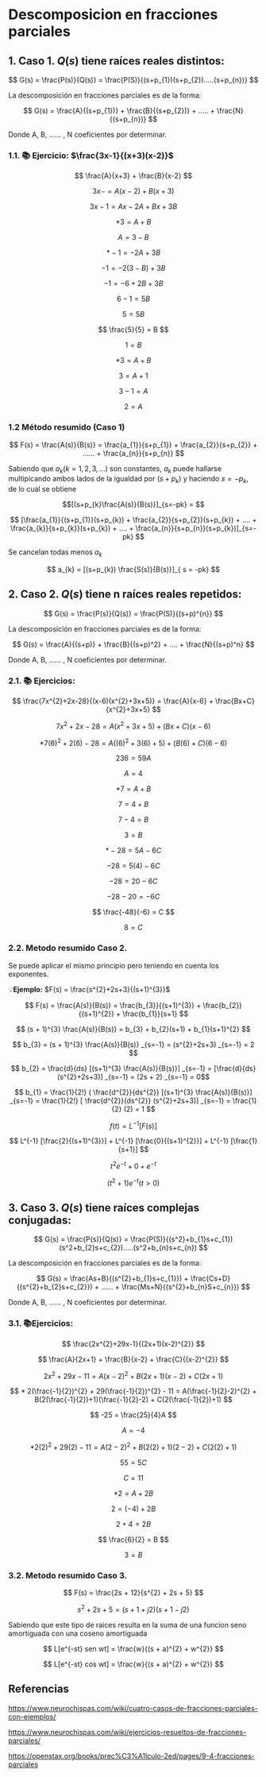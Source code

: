# Descomposicion en fracciones parciales
## 1. Caso 1. $Q(s)$ tiene raíces reales distintos:

$$ G(s) = \frac{P(s)}{Q(s)} = \frac{P(S)}{(s+p_{1})(s+p_{2}).....(s+p_{n})} $$

La descomposición en fracciones parciales es de la forma:

$$ G(s) = \frac{A}{(s+p_{1})} + \frac{B}{(s+p_{2})} + ..... + \frac{N}{(s+p_{n})} $$

Donde A, B, ...... , N coeficientes por determinar.

### 1.1. 📚 Ejercicio: $\frac{3x-1}{(x+3)(x-2)}$

$$ \frac{A}{x+3} + \frac{B}{x-2} $$

$$ 3x - = A(x-2) + B(x+3) $$

$$ 3x -1 = Ax -2A + Bx + 3B $$

$$ * 3 = A + B $$

$$ A = 3 - B $$

$$ * -1 = -2A + 3B $$

$$ -1 = -2(3 - B) + 3B $$

$$ -1 = -6 + 2B + 3B $$

$$ 6 - 1 = 5B $$

$$ 5 = 5B $$

$$ \frac{5}{5} = B $$ 

$$ 1 = B $$

$$ * 3 = A + B $$

$$ 3 = A + 1 $$

$$ 3 - 1 = A $$

$$ 2 = A $$

### 1.2 Método resumido (Caso 1)

$$ F(s) = \frac{A(s)}{B(s)} = \frac{a_{1}}{s+p_{1}} + \frac{a_{2}}{s+p_{2}} + ...... + \frac{a_{n}}{s+p_{n}} $$

Sabiendo que $a_{k} (k=1,2,3,...)$ son constantes, $a_{k}$ puede hallarse multipicando ambos lados de la igualdad por $(s+p_{k})$ y haciendo $s = -p_{k}$, de lo cual se obtiene

$$[(s+p_{k}\frac{A(s)}{B(s)}]_{s=-pk} = $$

$$ [\frac{a_{1}}{(s+p_{1}}(s+p_{k}) + \frac{a_{2}}{s+p_{2}}(s+p_{k}) + .... + \frac{a_{k}}{s+p_{k}}(s+p_{k}) + .... + \frac{a_{n}}{s+p_{n}}(s+p_{k})]_{s=-pk} $$

Se cancelan todas menos $a_{k}$

$$ a_{k} = [(s+p_{k}) \frac{S(s)}{B(s)}]_{ s = -pk} $$


## 2. Caso 2. $Q(s)$ tiene n raíces reales repetidos:

$$ G(s) = \frac{P(s)}{Q(s)} = \frac{P(S)}{(s+p)^{n}} $$

La descomposición en fracciones parciales es de la forma:

$$ G(s) = \frac{A}{(s+p)} + \frac{B}{(s+p)^2} + .... + \frac{N}{(s+p)^n} $$

Donde A, B, ...... , N coeficientes por determinar.

### 2.1. 📚 Ejercicios:

$$ \frac{7x^{2}+2x-28}{(x-6)(x^{2}+3x+5)} = \frac{A}{x-6} + \frac{Bx+C}{x^{2}+3x+5} $$

$$ 7x^{2} + 2x - 28 = A(x^{2} + 3x + 5) + (Bx + C)(x - 6) $$

$$ * 7(6)^{2} + 2(6) - 28 = A((6)^{2} + 3(6) + 5) +(B(6) + C)(6 - 6) $$

$$ 236 = 59A $$

$$ A = 4 $$

$$ * 7 = A + B $$

$$ 7 = 4 + B $$

$$ 7 - 4 = B $$

$$ 3 = B $$

$$ * -28 = 5A - 6C $$

$$ -28 = 5(4) - 6C $$

$$ -28 = 20 - 6C $$

$$ -28 - 20 = - 6C $$

$$ \frac{-48}{-6} = C $$

$$ 8 = C $$

### 2.2. Metodo resumido Caso 2.
Se puede aplicar el mismo principio pero teniendo en cuenta los exponentes.

💡**Ejemplo:**
$F(s) = \frac{s^{2}+2s+3}{(s+1)^{3}}$

$$ F(s) = \frac{A(s)}{B(s)} = \frac{b_{3}}{(s+1)^{3}} + \frac{b_{2}}{(s+1)^{2}} + \frac{b_{1}}{s+1} $$

$$ (s + 1)^{3} \frac{A(s)}{B(s)} = b_{3} + b_{2}(s+1) + b_{1}(s+1)^{2} $$

$$ b_{3} = (s + 1)^{3} \frac{A(s)}{B(s)} _{s=-1} = (s^{2}+2s+3) _{s=-1} = 2 $$

$$ b_{2} = \frac{d}{ds} [(s+1)^{3} \frac{A(s)}{B(s)}] _{s=-1} = [\frac{d}{ds} (s^{2}+2s+3)] _{s=-1} = (2s + 2) _{s=-1} = 0$$

$$ b_{1} = \frac{1}{2!} ( \frac{d^{2}}{ds^{2}} [(s+1)^{3} \frac{A(s)}{B(s)}] _{s=-1} = \frac{1}{2!} [ \frac{d^{2}}{ds^{2}} (s^{2}+2s+3)] _{s=-1} = \frac{1}{2} (2) = 1 $$

$$ f(t) = L^{-1}[F(s)] $$

$$ L^{-1} [\frac{2}{(s+1)^{3}}] + L^{-1} [\frac{0}{(s+1)^{2}}] + L^{-1} [\frac{1}{s+1}] $$

$$ t^{2}e^{-t} + 0 + e^{-t} $$

$$ (t^{2} + 1)e^{-t}    (t > 0) $$

## 3. Caso 3. $Q(s)$ tiene raíces complejas conjugadas:
$$ G(s) = \frac{P(s)}{Q(s)} = \frac{P(S)}{(s^2}+b_{1}s+c_{1})(s^2+b_{2}s+c_{2}).....(s^2+b_{n}s+c_{n}) $$

La descomposición en fracciones parciales es de la forma:

$$ G(s) = \frac{As+B}{(s^{2}+b_{1}s+c_{1}}) + \frac{Cs+D}{(s^{2}+b_{2}s+c_{2}}) + ...... + \frac{Ms+N}{(s^{2}+b_{n}S+c_{n}}) $$

Donde A, B, ...... , N coeficientes por determinar.

### 3.1. 📚Ejercicios:

$$ \frac{2x^{2}+29x-1}{(2x+1)(x-2)^{2}} $$

$$ \frac{A}{2x+1} + \frac{B}{x-2} + \frac{C}{(x-2)^{2}} $$

$$ 2x^{2} + 29x - 11 = A(x-2)^{2} + B(2x+1)(x-2) + C(2x+1) $$

$$ * 2(\frac{-1}{2})^{2} + 29(\frac{-1}{2})^{2} - 11 = A(\frac{-1}{2}-2)^{2} + B(2(\frac{-1}{2})+1)(\frac{-1}{2}-2) + C(2(\frac{-1}{2})+1) $$

$$ -25 = \frac{25}{4}A $$

$$ A = -4 $$

$$ * 2(2)^{2} + 29(2) - 11 = A(2-2)^{2} + B(2(2)+1)(2-2) + C(2(2)+1) $$

$$ 55 = 5C $$

$$ C = 11 $$

$$ * 2 = A + 2B $$

$$ 2 = (-4) + 2B $$

$$ 2 + 4 = 2B $$

$$ \frac{6}{2} = B $$

$$ 3 = B $$

### 3.2. Metodo resumido Caso 3.

$$ F(s) = \frac{2s + 12}{s^{2} + 2s + 5} $$

$$ s^{2} + 2s + 5 = (s + 1 + j2)(s + 1 - j2) $$

Sabiendo que este tipo de raices resulta en la suma de una funcion seno amortiguada con una coseno amortiguada

$$ L[e^{-st} sen wt] = \frac{w}{(s + a)^{2} + w^{2}} $$

$$ L[e^{-st} cos wt] = \frac{w}{(s + a)^{2} + w^{2}} $$

## Referencias

https://www.neurochispas.com/wiki/cuatro-casos-de-fracciones-parciales-con-ejemplos/

https://www.neurochispas.com/wiki/ejercicios-resueltos-de-fracciones-parciales/

https://openstax.org/books/prec%C3%A1lculo-2ed/pages/9-4-fracciones-parciales
